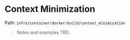 # Context Minimization

Path: `infra/container/docker/build/context_minimization`

> Notes and examples TBD.
